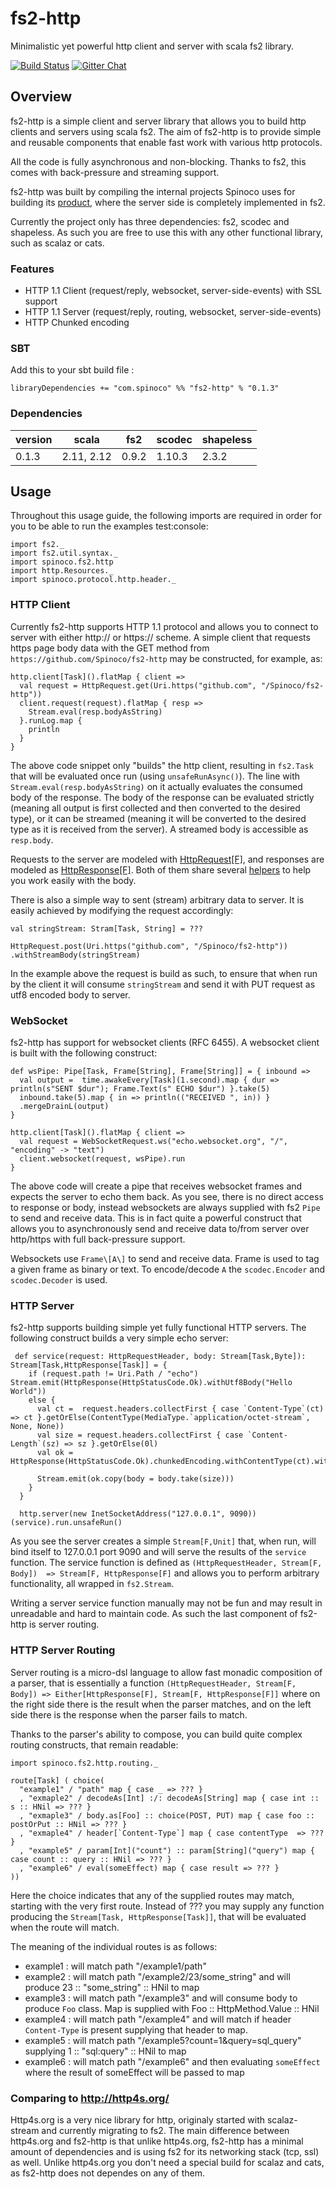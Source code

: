 # fs2-http

Minimalistic yet powerful http client and server with scala fs2 library. 

[![Build Status](https://travis-ci.org/Spinoco/fs2-http.svg?branch=master)](https://travis-ci.org/Spinoco/fs2-http)
[![Gitter Chat](https://badges.gitter.im/functional-streams-for-scala/fs2.svg)](https://gitter.im/fs2-http/Lobby)

## Overview

fs2-http is a simple client and server library that allows you to build http clients and servers using scala fs2. 
The aim of fs2-http is to provide simple and reusable components that enable fast work with various 
http protocols. 

All the code is fully asynchronous and non-blocking. Thanks to fs2, this comes with back-pressure and streaming support. 

fs2-http was built by compiling the internal projects Spinoco uses for building its [product](http://www.spinoco.com/), where the server side is completely implemented in fs2. 

Currently the project only has three dependencies: fs2, scodec and shapeless. As such you are free to use this with any other 
functional library, such as scalaz or cats. 


### Features

- HTTP 1.1 Client (request/reply, websocket, server-side-events) with SSL support
- HTTP 1.1 Server (request/reply, routing, websocket, server-side-events)
- HTTP Chunked encoding

### SBT

Add this to your sbt build file : 

```
libraryDependencies += "com.spinoco" %% "fs2-http" % "0.1.3" 
```

### Dependencies

version  |    scala  |   fs2  |  scodec | shapeless      
---------|-----------|--------|---------|-----------
0.1.3    | 2.11, 2.12| 0.9.2  | 1.10.3  | 2.3.2 


## Usage

Throughout this usage guide, the following imports are required in order for you to be able to run the examples test:console: 

```
import fs2._
import fs2.util.syntax._
import spinoco.fs2.http
import http.Resources._
import spinoco.protocol.http.header._
```


### HTTP Client 

Currently fs2-http supports HTTP 1.1 protocol and allows you to connect to server with either http:// or https:// scheme. 
A simple client that requests https page body data with the GET method from `https://github.com/Spinoco/fs2-http` may be constructed, for example, as:

``` 
http.client[Task]().flatMap { client =>
  val request = HttpRequest.get(Uri.https("github.com", "/Spinoco/fs2-http"))    
  client.request(request).flatMap { resp =>
    Stream.eval(resp.bodyAsString)
  }.runLog.map {
    println
  }
} 
```

The above code snippet only "builds" the http client, resulting in `fs2.Task` that will be evaluated once run (using `unsafeRunAsync()`). 
The line with `Stream.eval(resp.bodyAsString)` on it actually evaluates the consumed body of the response. The body of the 
response can be evaluated strictly (meaning all output is first collected and then converted to the desired type), or it can be streamed (meaning it will be converted to the desired type as it is received from the server). A streamed body is accessible as `resp.body`. 
 
Requests to the server are modeled with [HttpRequest\[F\]](https://github.com/Spinoco/fs2-http/blob/master/src/main/scala/spinoco/fs2/http/HttpRequestOrResponse.scala#L116), and responses are modeled as [HttpResponse\[F\]](https://github.com/Spinoco/fs2-http/blob/master/src/main/scala/spinoco/fs2/http/HttpRequestOrResponse.scala#L232). Both of them share several [helpers](https://github.com/Spinoco/fs2-http/blob/master/src/main/scala/spinoco/fs2/http/HttpRequestOrResponse.scala#L17) to help you work easily with the body.  

There is also a simple way to sent (stream) arbitrary data to server. It is easily achieved by modifying the request accordingly:

```
val stringStream: Stram[Task, String] = ???

HttpRequest.post(Uri.https("github.com", "/Spinoco/fs2-http"))
.withStreamBody(stringStream) 
```

In the example above the request is build as such, to ensure that when run by the client it will consume `stringStream` and send it with PUT request as utf8 encoded body to server. 


### WebSocket

fs2-http has support for websocket clients (RFC 6455). A websocket client is built with the following construct: 

```
def wsPipe: Pipe[Task, Frame[String], Frame[String]] = { inbound =>
  val output =  time.awakeEvery[Task](1.second).map { dur => println(s"SENT $dur"); Frame.Text(s" ECHO $dur") }.take(5)
  inbound.take(5).map { in => println(("RECEIVED ", in)) }
  .mergeDrainL(output)
}

http.client[Task]().flatMap { client =>
  val request = WebSocketRequest.ws("echo.websocket.org", "/", "encoding" -> "text")  
  client.websocket(request, wsPipe).run  
}
```
 
The above code will create a pipe that receives websocket frames and expects the server to echo them back. As you see, 
there is no direct access to response or body, instead websockets are always supplied with fs2 `Pipe` to send and receive data. 
This is in fact quite a powerful construct that allows you to asynchronously send and receive data to/from server over http/https with full back-pressure support. 
 
Websockets use `Frame\[A\]` to send and receive data. Frame is used to tag a given frame as binary or text. To encode/decode `A` the `scodec.Encoder` and `scodec.Decoder` is used. 

### HTTP Server

fs2-http supports building simple yet fully functional HTTP servers. The following construct builds a very simple echo server: 

```
 def service(request: HttpRequestHeader, body: Stream[Task,Byte]): Stream[Task,HttpResponse[Task]] = {
    if (request.path != Uri.Path / "echo") Stream.emit(HttpResponse(HttpStatusCode.Ok).withUtf8Body("Hello World"))
    else {
      val ct =  request.headers.collectFirst { case `Content-Type`(ct) => ct }.getOrElse(ContentType(MediaType.`application/octet-stream`, None, None))
      val size = request.headers.collectFirst { case `Content-Length`(sz) => sz }.getOrElse(0l)
      val ok = HttpResponse(HttpStatusCode.Ok).chunkedEncoding.withContentType(ct).withBodySize(size)

      Stream.emit(ok.copy(body = body.take(size)))
    }
  }

  http.server(new InetSocketAddress("127.0.0.1", 9090))(service).run.unsafeRun()
```

As you see the server creates a simple `Stream[F,Unit]` that, when run, will bind itself to 127.0.0.1 port 9090 and will serve the results of the `service` function. 
The service function is defined as `(HttpRequestHeader, Stream[F, Body])  => Stream[F, HttpResponse[F]` and allows you to perform arbitrary functionality, all wrapped in `fs2.Stream`. 
  
Writing a server service function manually may not be fun and may result in unreadable and hard to maintain code. As such the last component of fs2-http is server routing.    

### HTTP Server Routing 

Server routing is a micro-dsl language to allow fast monadic composition of a parser, that is essentially a function `(HttpRequestHeader, Stream[F, Body]) => Either[HttpResponse[F], Stream[F, HttpResponse[F]]`
where on the right side there is the result when the parser matches, and on the left side there is the response when the parser fails to match. 

Thanks to the parser's ability to compose, you can build quite complex routing constructs, that remain readable: 

```
import spinoco.fs2.http.routing._

route[Task] ( choice(
  "example1" / "path" map { case _ => ??? }
  , "exmaple2" / decodeAs[Int] :/: decodeAs[String] map { case int :: s :: HNil => ??? }
  , "exmaple3" / body.as[Foo] :: choice(POST, PUT) map { case foo :: postOrPut :: HNil => ??? }    
  , "exmaple4" / header[`Content-Type`] map { case contentType  => ??? }    
  , "example5" / param[Int]("count") :: param[String]("query") map { case count :: query :: HNil => ??? }
  , "example6" / eval(someEffect) map { case result => ??? }
))

```

Here the choice indicates that any of the supplied routes may match, starting with the very first route. Instead of ??? you may supply any function producing the `Stream[Task, HttpResponse[Task]]`, that will be evaluated when the route will match. 

The meaning of the individual routes is as follows: 

- example1 : will match path "/example1/path" 
- example2 : will match path "/example2/23/some_string" and will produce 23 :: "some_string" :: HNil to map 
- example3 : will match path "/example3" and will consume body to produce `Foo` class. Map is supplied with Foo :: HttpMethod.Value :: HNil 
- example4 : will match path "/example4" and will match if header `Content-Type` is present supplying that header to map. 
- example5 : will match path "/example5?count=1&query=sql_query" supplying 1 :: "sql:query" :: HNil to map
- example6 : will match path "/example6" and then evaluating `someEffect` where the result of someEffect will be passed to map  

### Comparing to http://http4s.org/

Http4s.org is a very nice library for http, originaly started with scalaz-stream and currently migrating to fs2. The main difference between http4s.org and fs2-http is that unlike http4s.org, fs2-http has a minimal amount of dependencies and is using fs2 for its networking stack (tcp, ssl) as well. Unlike http4s.org you don't need a special build for scalaz and cats, as fs2-http does not dependes on any of them. 




